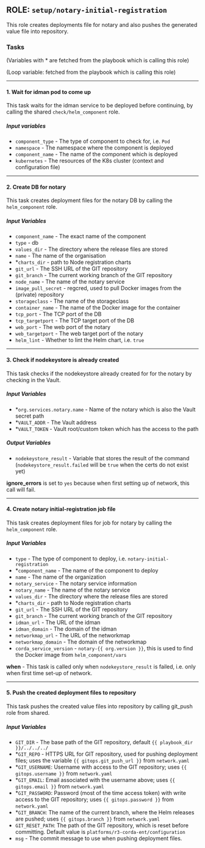 ## ROLE: `setup/notary-initial-registration`
This role creates deployments file for notary and also pushes the generated value file into repository.

### Tasks
(Variables with * are fetched from the playbook which is calling this role)

(Loop variable: fetched from the playbook which is calling this role)

---

#### 1. Wait for idman pod to come up 
This task waits for the idman service to be deployed before continuing, by calling the shared `check/helm_component` role.
##### Input variables
- `component_type` - The type of component to check for, i.e. `Pod`
- `namespace` - The namespace where the component is deployed
- `component_name` - The name of the component which is deployed
- `kubernetes` - The resources of the K8s cluster (context and configuration file)

---

#### 2. Create DB for notary
This task creates deployment files for the notary DB by calling the `helm_component` role.
##### Input Variables
- `component_name` - The exact name of the component
- `type` - db
- `values_dir` - The directory where the release files are stored
- `name` - The name of the organisation
- *`charts_dir` - path to Node registration charts
- `git_url` - The SSH URL of the GIT repository
- `git_branch` - The current working branch of the GIT repository
- `node_name` - The name of the notary service
- `image_pull_secret` - regcred, used to pull Docker images from the (private) repository
- `storageclass` - The name of the storageclass
- `container_name` - The name of the Docker image for the container
- `tcp_port` - The TCP port of the DB
- `tcp_targetport` - The TCP target port of the DB
- `web_port` - The web port of the notary
- `web_targetport` - The web target port of the notary
- `helm_lint` - Whether to lint the Helm chart, i.e. `true`    

---

#### 3. Check if nodekeystore is already created
This task checks if the nodekeystore already created for for the notary by checking in the Vault.
##### Input Variables
- *`org.services.notary.name` -  Name of the notary which is also the Vault secret path
- *`VAULT_ADDR` - The Vault address
- *`VAULT_TOKEN` - Vault root/custom token which has the access to the path
##### Output Variables
- `nodekeystore_result` - Variable that stores the result of the command (`nodekeystore_result.failed` will be `true` when the certs do not exist yet)
    
**ignore_errors** is set to `yes` because when first setting up of network, this call will fail.

---

#### 4. Create notary initial-registration job file
This task creates deployment files for job for notary by calling the `helm_component` role.
##### Input Variables
- `type` - The type of component to deploy, i.e. `notary-initial-registration`
- *`component_name` - The name of the component to deploy
- `name` - The name of the organization
- `notary_service` - The notary service information
- `notary_name` - The name of the notary service
- `values_dir` - The directory where the release files are stored
- *`charts_dir` - path to Node registration charts
- `git_url` - The SSH URL of the GIT repository
- `git_branch` - The current working branch of the GIT repository
- `idman_url` - The URL of the idman 
- `idman_domain` - The domain of the idman
- `networkmap_url` - The URL of the networkmap
- `networkmap_domain` - The domain of the networkmap
- `corda_service_version` - `notary-{{ org.version }}`, this is used to find the Docker image from `helm_component/vars`

**when** - This task is called only when `nodekeystore_result` is failed, i.e. only when first time set-up of network.

---

#### 5. Push the created deployment files to repository
This task pushes the created value files into repository by calling git_push role from shared.
##### Input Variables
- `GIT_DIR` - The base path of the GIT repository, default `{{ playbook_dir }}/../../../`
- *`GIT_REPO` - HTTPS URL for GIT repository, used for pushing deployment files; uses the variable `{{ gitops.git_push_url }}` from `network.yaml`
- *`GIT_USERNAME`: Username with access to the GIT repository; uses `{{ gitops.username }}` from `network.yaml`
- *`GIT_EMAIL`: Email associated with the username above; uses `{{ gitops.email }}` from `network.yaml`
- *`GIT_PASSWORD`: Password (most of the time access token) with write access to the GIT repository; uses `{{ gitops.password }}` from `network.yaml`
- *`GIT_BRANCH`: The name of the current branch, where the Helm releases are pushed; uses `{{ gitops.branch }}` from `network.yaml`
- `GIT_RESET_PATH`: The path of the GIT repository, which is reset before committing. Default value is `platforms/r3-corda-ent/configuration`
- `msg` - The commit message to use when pushing deployment files.
